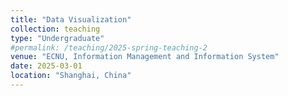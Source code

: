 ```yaml
---
title: "Data Visualization"
collection: teaching
type: "Undergraduate"
#permalink: /teaching/2025-spring-teaching-2
venue: "ECNU, Information Management and Information System"
date: 2025-03-01
location: "Shanghai, China"
---
```


